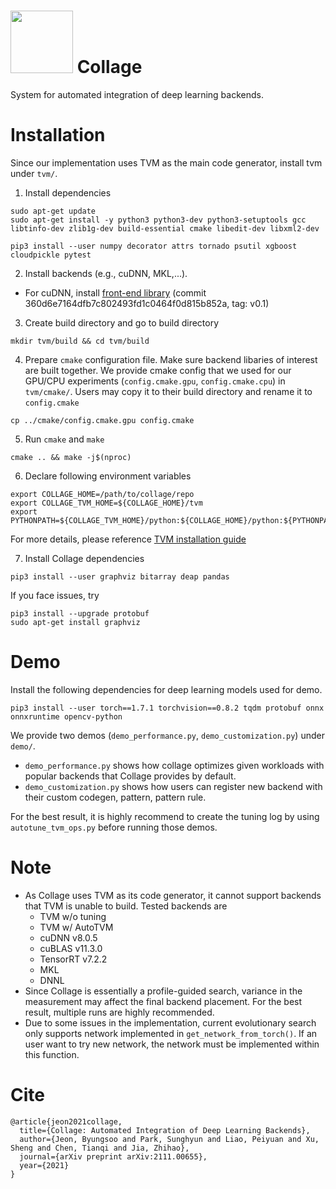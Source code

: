 # <img src=https://github.com/cmu-catalyst/collage/blob/main/Collage%20logo.png width="100" height="100"> Collage
System for automated integration of deep learning backends. 

# Installation
Since our implementation uses TVM as the main code generator, install tvm under `tvm/`.
1. Install dependencies
```
sudo apt-get update
sudo apt-get install -y python3 python3-dev python3-setuptools gcc libtinfo-dev zlib1g-dev build-essential cmake libedit-dev libxml2-dev
```
```
pip3 install --user numpy decorator attrs tornado psutil xgboost cloudpickle pytest
```

2. Install backends (e.g., cuDNN, MKL,...). 
* For cuDNN, install [front-end library](https://github.com/NVIDIA/cudnn-frontend) (commit 360d6e7164dfb7c802493fd1c0464f0d815b852a, tag: v0.1)


3. Create build directory and go to build directory
```
mkdir tvm/build && cd tvm/build
```
4. Prepare `cmake` configuration file. Make sure backend libaries of interest are built together. We provide cmake config that we used for our GPU/CPU experiments (`config.cmake.gpu`, `config.cmake.cpu`) in `tvm/cmake/`. Users may copy it to their build directory and rename it to `config.cmake`
 ```
 cp ../cmake/config.cmake.gpu config.cmake
 ```
5. Run `cmake` and `make`
```
cmake .. && make -j$(nproc)
```
6. Declare following environment variables
```
export COLLAGE_HOME=/path/to/collage/repo
export COLLAGE_TVM_HOME=${COLLAGE_HOME}/tvm
export PYTHONPATH=${COLLAGE_TVM_HOME}/python:${COLLAGE_HOME}/python:${PYTHONPATH}
```

For more details, please reference [TVM installation guide](https://tvm.apache.org/docs/install/index.html)

7. Install Collage dependencies
```
pip3 install --user graphviz bitarray deap pandas
```
If you face issues, try
```
pip3 install --upgrade protobuf
sudo apt-get install graphviz
```


# Demo
Install the following dependencies for deep learning models used for demo.
```
pip3 install --user torch==1.7.1 torchvision==0.8.2 tqdm protobuf onnx onnxruntime opencv-python
```

We provide two demos (`demo_performance.py`, `demo_customization.py`) under `demo/`. 
* `demo_performance.py` shows how collage optimizes given workloads with popular backends that Collage provides by default.
* `demo_customization.py` shows how users can register new backend with their custom codegen, pattern, pattern rule.

For the best result, it is highly recommend to create the tuning log by using `autotune_tvm_ops.py` before running those demos.


# Note
* As Collage uses TVM as its code generator, it cannot support backends that TVM is unable to build. Tested backends are
  * TVM w/o tuning
  * TVM w/ AutoTVM
  * cuDNN v8.0.5
  * cuBLAS v11.3.0
  * TensorRT v7.2.2
  * MKL 
  * DNNL
* Since Collage is essentially a profile-guided search, variance in the measurement may affect the final backend placement. For the best result, multiple runs are highly recommended. 
* Due to some issues in the implementation, current evolutionary search only supports network implemented in `get_network_from_torch()`. If an user want to try new network, the network must be implemented within this function.


# Cite
```
@article{jeon2021collage,
  title={Collage: Automated Integration of Deep Learning Backends},
  author={Jeon, Byungsoo and Park, Sunghyun and Liao, Peiyuan and Xu, Sheng and Chen, Tianqi and Jia, Zhihao},
  journal={arXiv preprint arXiv:2111.00655},
  year={2021}
}
```
